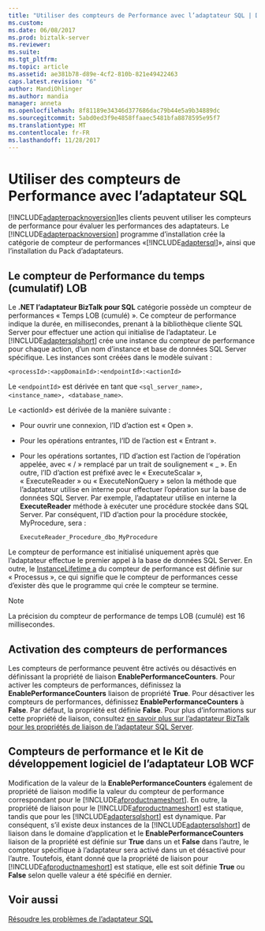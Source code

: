 ```yaml
---
title: "Utiliser des compteurs de Performance avec l’adaptateur SQL | Documents Microsoft"
ms.custom: 
ms.date: 06/08/2017
ms.prod: biztalk-server
ms.reviewer: 
ms.suite: 
ms.tgt_pltfrm: 
ms.topic: article
ms.assetid: ae381b78-d89e-4cf2-810b-821e49422463
caps.latest.revision: "6"
author: MandiOhlinger
ms.author: mandia
manager: anneta
ms.openlocfilehash: 8f81189e34346d377686dac79b44e5a9b34889dc
ms.sourcegitcommit: 5abd0ed3f9e4858ffaaec5481bfa8878595e95f7
ms.translationtype: MT
ms.contentlocale: fr-FR
ms.lasthandoff: 11/28/2017
---
```

# <a name="use-performance-counters-with-the-sql-adapter"></a>Utiliser des compteurs de Performance avec l’adaptateur SQL
[!INCLUDE[adapterpacknoversion](../../includes/adapterpacknoversion-md.md)]les clients peuvent utiliser les compteurs de performance pour évaluer les performances des adaptateurs. Le [!INCLUDE[adapterpacknoversion](../../includes/adapterpacknoversion-md.md)] programme d’installation crée la catégorie de compteur de performances «[!INCLUDE[adaptersql](../../includes/adaptersql-md.md)]», ainsi que l’installation du Pack d’adaptateurs.  
  
## <a name="the-lob-time-cumulative-performance-counter"></a>Le compteur de Performance du temps (cumulatif) LOB  
 Le **.NET l’adaptateur BizTalk pour SQL** catégorie possède un compteur de performances « Temps LOB (cumulé) ». Ce compteur de performance indique la durée, en millisecondes, prenant à la bibliothèque cliente SQL Server pour effectuer une action qui initialise de l’adaptateur. Le [!INCLUDE[adaptersqlshort](../../includes/adaptersqlshort-md.md)] crée une instance du compteur de performance pour chaque action, d’un nom d’instance et base de données SQL Server spécifique. Les instances sont créées dans le modèle suivant :  
  
```  
<processId>:<appDomainId>:<endpointId>:<actionId>  
```  
  
 Le `<endpointId>` est dérivée en tant que `<sql_server_name>, <instance_name>, <database_name>`.  
  
 Le \<actionId\> est dérivée de la manière suivante :  
  
-   Pour ouvrir une connexion, l’ID d’action est « Open ».  
  
-   Pour les opérations entrantes, l’ID de l’action est « Entrant ».  
  
-   Pour les opérations sortantes, l’ID d’action est l’action de l’opération appelée, avec « / » remplacé par un trait de soulignement « _ ». En outre, l’ID d’action est préfixé avec le « ExecuteScalar », « ExecuteReader » ou « ExecuteNonQuery » selon la méthode que l’adaptateur utilise en interne pour effectuer l’opération sur la base de données SQL Server. Par exemple, l’adaptateur utilise en interne la **ExecuteReader** méthode à exécuter une procédure stockée dans SQL Server. Par conséquent, l’ID d’action pour la procédure stockée, MyProcedure, sera :  
  
    ```  
    ExecuteReader_Procedure_dbo_MyProcedure  
    ```  

 Le compteur de performance est initialisé uniquement après que l’adaptateur effectue le premier appel à la base de données SQL Server. En outre, le [InstanceLifetime a](https://msdn.microsoft.com/library/system.diagnostics.performancecounter.instancelifetime.aspx) du compteur de performance est définie sur « Processus », ce qui signifie que le compteur de performances cesse d’exister dès que le programme qui crée le compteur se termine.
  
> [!NOTE]
>  La précision du compteur de performance de temps LOB (cumulé) est 16 millisecondes.  
  
## <a name="enabling-performance-counters"></a>Activation des compteurs de performances  
 Les compteurs de performance peuvent être activés ou désactivés en définissant la propriété de liaison **EnablePerformanceCounters**. Pour activer les compteurs de performances, définissez la **EnablePerformanceCounters** liaison de propriété **True**. Pour désactiver les compteurs de performances, définissez **EnablePerformanceCounters** à **False**. Par défaut, la propriété est définie **False**. Pour plus d’informations sur cette propriété de liaison, consultez [en savoir plus sur l’adaptateur BizTalk pour les propriétés de liaison de l’adaptateur SQL Server](../../adapters-and-accelerators/adapter-sql/read-about-the-biztalk-adapter-for-sql-server-adapter-binding-properties.md).  
  
## <a name="performance-counters-and-the-wcf-lob-adapter-sdk"></a>Compteurs de performance et le Kit de développement logiciel de l’adaptateur LOB WCF  
 Modification de la valeur de la **EnablePerformanceCounters** également de propriété de liaison modifie la valeur du compteur de performance correspondant pour le [!INCLUDE[afproductnameshort](../../includes/afproductnameshort-md.md)]. En outre, la propriété de liaison pour le [!INCLUDE[afproductnameshort](../../includes/afproductnameshort-md.md)] est statique, tandis que pour les [!INCLUDE[adaptersqlshort](../../includes/adaptersqlshort-md.md)] est dynamique. Par conséquent, s’il existe deux instances de la [!INCLUDE[adaptersqlshort](../../includes/adaptersqlshort-md.md)] de liaison dans le domaine d’application et le **EnablePerformanceCounters** liaison de la propriété est définie sur **True** dans un et **False** dans l’autre, le compteur spécifique à l’adaptateur sera activé dans un et désactivé pour l’autre. Toutefois, étant donné que la propriété de liaison pour [!INCLUDE[afproductnameshort](../../includes/afproductnameshort-md.md)] est statique, elle est soit définie **True** ou **False** selon quelle valeur a été spécifié en dernier.  
  
## <a name="see-also"></a>Voir aussi  
[Résoudre les problèmes de l’adaptateur SQL](../../adapters-and-accelerators/adapter-sql/troubleshoot-the-sql-adapter.md)